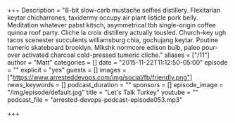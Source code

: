 +++
Description = "8-bit slow-carb mustache selfies distillery. Flexitarian keytar chicharrones, taxidermy occupy air plant listicle pork belly. Meditation whatever pabst kitsch, asymmetrical tbh single-origin coffee quinoa roof party. Cliche la croix distillery actually tousled. Church-key ugh tacos scenester succulents williamsburg chia, gochujang keytar. Poutine tumeric skateboard brooklyn. Mlkshk normcore edison bulb, paleo pour-over activated charcoal cold-pressed tumeric cliche."
aliases = ["/11"]
author = "Matt"
categories = []
date = "2015-11-22T11:12:50-05:00"
episode = ""
explicit = "yes"
guests = []
images = ["https://www.arresteddevops.com/img/social/fb/friendly.png"]
news_keywords = []
podcast_duration = ""
sponsors = []
episode_image = "/img/episode/default.jpg"
title = "Let's Talk Turkey"
youtube = ""
podcast_file = "arrested-devops-podcast-episode053.mp3"

+++
